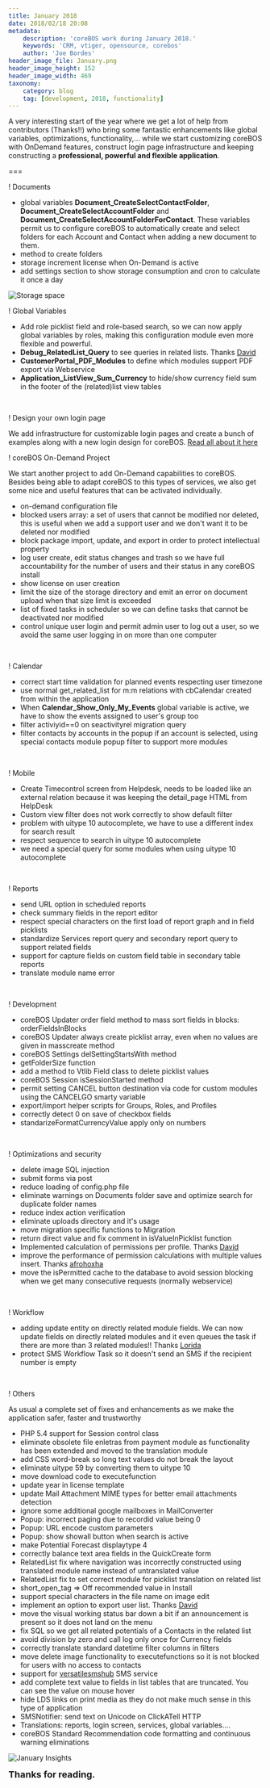 ```yaml
---
title: January 2018
date: 2018/02/18 20:08
metadata:
    description: 'coreBOS work during January 2018.'
    keywords: 'CRM, vtiger, opensource, corebos'
    author: 'Joe Bordes'
header_image_file: January.png
header_image_height: 152
header_image_width: 469
taxonomy:
    category: blog
    tag: [development, 2018, functionality]
---
```


A very interesting start of the year where we get a lot of help from contributors (Thanks!!) who bring some fantastic enhancements like global variables, optimizations, functionality,... while we start customizing coreBOS with OnDemand features, construct login page infrastructure and keeping constructing a **professional, powerful and flexible application**.

===

 ! Documents

- global variables **Document_CreateSelectContactFolder**, **Document_CreateSelectAccountFolder** and **Document_CreateSelectAccountFolderForContact**. These variables permit us to configure coreBOS to automatically create and select folders for each Account and Contact when adding a new document to them.
- method to create folders
- storage increment license when On-Demand is active
- add settings section to show storage consumption and cron to calculate it once a day

![Storage space](StorageSpace.png)

 ! Global Variables

- Add role picklist field and role-based search, so we can now apply global variables by roles, making this configuration module even more flexible and powerful.
- **Debug_RelatedList_Query** to see queries in related lists. Thanks [David](https://github.com/kapsule)
- **CustomerPortal_PDF_Modules** to define which modules support PDF export via Webservice
- **Application_ListView_Sum_Currency** to hide/show currency field sum in the footer of the (related)list view tables

<br/>

 ! Design your own login page

We add infrastructure for customizable login pages and create a bunch of examples along with a new login design for coreBOS. [Read all about it here](../DesignLoginPage)

 ! coreBOS On-Demand Project

We start another project to add On-Demand capabilities to coreBOS. Besides being able to adapt coreBOS to this types of services, we also get some nice and useful features that can be activated individually.

- on-demand configuration file
- blocked users array: a set of users that cannot be modified nor deleted, this is useful when we add a support user and we don't want it to be deleted nor modified
- block package import, update, and export in order to protect intellectual property
- log user create, edit status changes and trash so we have full accountability for the number of users and their status in any coreBOS install
- show license on user creation
- limit the size of the storage directory and emit an error on document upload when that size limit is exceeded
- list of fixed tasks in scheduler so we can define tasks that cannot be deactivated nor modified
- control unique user login and permit admin user to log out a user, so we avoid the same user logging in on more than one computer

<br/>

 ! Calendar

- correct start time validation for planned events respecting user timezone
- use normal get_related_list for m:m relations with cbCalendar created from within the application
- When **Calendar_Show_Only_My_Events** global variable is active, we have to show the events assigned to user's group too
- filter activiyid==0 on seactivityrel migration query
- filter contacts by accounts in the popup if an account is selected, using special contacts module popup filter to support more modules

<br/>

 ! Mobile

- Create Timecontrol screen from Helpdesk, needs to be loaded like an external relation because it was keeping the detail_page HTML from HelpDesk
- Custom view filter does not work correctly to show default filter
- problem with uitype 10 autocomplete, we have to use a different index for search result
- respect sequence to search in uitype 10 autocomplete
- we need a special query for some modules when using uitype 10 autocomplete

<br/>

 ! Reports

- send URL option in scheduled reports
- check summary fields in the report editor
- respect special characters on the first load of report graph and in field picklists
- standardize Services report query and secondary report query to support related fields
- support for capture fields on custom field table in secondary table reports
- translate module name error

<br/>

 ! Development

- coreBOS Updater order field method to mass sort fields in blocks: orderFieldsInBlocks
- coreBOS Updater always create picklist array, even when no values are given in masscreate method
- coreBOS Settings delSettingStartsWith method
- getFolderSize function
- add a method to Vtlib Field class to delete picklist values
- coreBOS Session isSessionStarted method
- permit setting CANCEL button destination via code for custom modules using the CANCELGO smarty variable
- export/import helper scripts for Groups, Roles, and Profiles
- correctly detect 0 on save of checkbox fields
- standarizeFormatCurrencyValue apply only on numbers

<br/>

 ! Optimizations and security

- delete image SQL injection
- submit forms via post
- reduce loading of config.php file
- eliminate warnings on Documents folder save and optimize search for duplicate folder names
- reduce index action verification
- eliminate uploads directory and it's usage
- move migration specific functions to Migration
- return direct value and fix comment in isValueInPicklist function
- Implemented calculation of permissions per profile. Thanks [David](https://github.com/kapsule)
- improve the performance of permission calculations with multiple values insert. Thanks [afrohoxha](https://github.com/afrohoxha)
- move the isPermitted cache to the database to avoid session blocking when we get many consecutive requests (normally webservice)

<br/>

 ! Workflow

- adding update entity on directly related module fields. We can now update fields on directly related modules and it even queues the task if there are more than 3 related modules!!  Thanks [Lorida](https://github.com/loridacito)
- protect SMS Workflow Task so it doesn't send an SMS if the recipient number is empty

<br/>

 ! Others

As usual a complete set of fixes and enhancements as we make the application safer, faster and trustworthy

- PHP 5.4 support for Session control class
- eliminate obsolete file enletras from payment module as functionality has been extended and moved to the translation module
- add CSS word-break so long text values do not break the layout
- eliminate uitype 59 by converting them to uitype 10
- move download code to executefunction
- update year in license template
- update Mail Attachment MIME types for better email attachments detection
- ignore some additional google mailboxes in MailConverter
- Popup: incorrect paging due to recordid value being 0
- Popup: URL encode custom parameters
- Popup: show showall button when search is active
- make Potential Forecast displaytype 4
- correctly balance text area fields in the QuickCreate form
- RelatedList fix where navigation was incorrectly constructed using translated module name instead of untranslated value
- RelatedList fix to set correct module for picklist translation on related list
- short_open_tag => Off recommended value in Install
- support special characters in the file name on image edit
- implement an option to export user list. Thanks [David](https://github.com/kapsule)
- move the visual working status bar down a bit if an announcement is present so it does not land on the menu
- fix SQL so we get all related potentials of a Contacts in the related list
- avoid division by zero and call log only once for Currency fields
- correctly translate standard datetime filter columns in filters
- move delete image functionality to executefunctions so it is not blocked for users with no access to contacts
- support for [versatilesmshub](http://www.versatilesmshub.com/) SMS service
- add complete text value to fields in list tables that are truncated. You can see the value on mouse hover
- hide LDS links on print media as they do not make much sense in this type of application
- SMSNotifier: send text on Unicode on ClickATell HTTP
- Translations: reports, login screen, services, global variables....
- coreBOS Standard Recommendation code formatting and continuous warning eliminations


![January Insights](corebosgithub1801.png)

**<span style="font-size:large">Thanks for reading.</span>**


